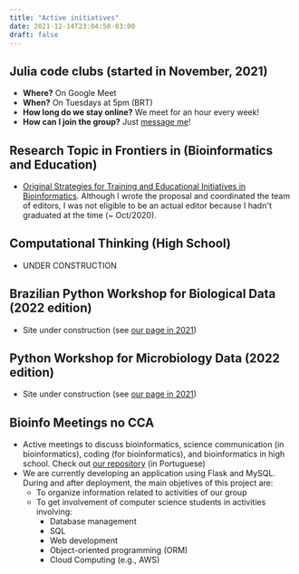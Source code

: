 ```yaml
---
title: "Active initiatives"
date: 2021-12-14T23:04:50-03:00
draft: false
---
```


## Julia code clubs (started in November, 2021)

 * **Where?** On Google Meet
 * **When?** On Tuesdays at 5pm (BRT)
 * **How long do we stay online?** We meet for an hour every week!
 * **How can I join the group?** Just [message me](/contact/)!

## Research Topic in Frontiers in (Bioinformatics and Education)

 * [Original Strategies for Training and Educational Initiatives in Bioinformatics](https://www.frontiersin.org/research-topics/17876/original-strategies-for-training-and-educational-initiatives-in-bioinformatics). Although I wrote the proposal and coordinated the team of editors, I was not eligible to be an actual editor because I hadn't graduated at the time (~ Oct/2020).

## Computational Thinking (High School)

 * UNDER CONSTRUCTION

## Brazilian Python Workshop for Biological Data (2022 edition)

 * Site under construction (see [our page in 2021](https://btwbd.gitlab.io/sitepythonbiodata2021/))

## Python Workshop for Microbiology Data (2022 edition)

 * Site under construction (see [our page in 2021](https://python-for-microbiology-data-brazil.gitlab.io/sitepythonmicrobiodata2021/))

 ## Bioinfo Meetings no CCA

 * Active meetings to discuss bioinformatics, science communication (in bioinformatics), coding (for bioinformatics), and bioinformatics in high school. Check out [our repository](https://github.com/SantosRAC/BioinfoMeetingsCCA) (in Portuguese)
 * We are currently developing an application using Flask and MySQL. During and after deployment, the main objetives of this project are:
    * To organize information related to activities of our group
    * To get involvement of computer science students in activities involving:
      * Database management
      * SQL
      * Web development
      * Object-oriented programming (ORM)
      * Cloud Computing (e.g., AWS)